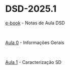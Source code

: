 # DSD-2025.1 
<p><a class="external-link" href="https://academicoifrnedu.sharepoint.com/:u:/s/DSD2024.1/EX5Rq-50ao1LtcehbmnbuiIBsIr-GQ6uwDS5vjxkbhFahA?e=Q0PLLq">e-book</a> - Notas de Aula DSD </p>

<br>

<p><a class="external-link" href="https://academicoifrnedu.sharepoint.com/:u:/s/DSD2024.1/ERge_hjvUepIp0Px-9q-j3cBmrir_8o5_4CL8FW51to_hw?e=biJPwy">Aula 0</a> - Informações Gerais</p>

<br>

<p><a class="external-link" href="https://academicoifrnedu.sharepoint.com/:b:/s/DSD2024.1/ERHBmbQ8UX5MkPFDqCKAoecBMpZFOZjXNq6h2kwDOI5KRg?e=GU44Cs">Aula 1</a> - Caracterização SD</p>

<br>

<!--
# Atenção: as aulas dos dias: 05, 12, 19 e 26/06 as aulas de DSD serão destinadas a reposição das aulas de Interfaces Ricas.


<p><a class="external-link" href="https://academicoifrnedu.sharepoint.com/:b:/s/DSD2024.1/EZRWFBuG5HBPuACTa4GCAxkBu1XksHLJnbLK8mF5t-EKaQ?e=ixmJH4">Aula 2</a> - Redes</p>
<p><a class="external-link" href="https://academicoifrnedu.sharepoint.com/:b:/s/DSD2024.1/Eav96xzo4sVNuk96rxEl9zYB-BkKGjeConXqGBuHwOf8UA?e=ezLcGd">Aula 2.1</a> - Tarefa 1</p>
<p><a class="external-link" href="https://academicoifrnedu.sharepoint.com/:b:/s/DSD2024.1/ERlN0-l1mahMmPWWpnQPHMYBmvgKDYAANaGKYdR6s1BZmQ?e=lbf0GB">Aula 2.2</a> - Requisitos de Redes</p>

<br>

<p><a class="external-link" href="https://academicoifrnedu.sharepoint.com/:u:/s/DSD2024.1/EVCt_fq4UAxEjIC3JMO0ykoBE9RruLXjcMR01v4sURzDWQ?e=15DicF">Aula 3 </a> - Comunicação entre processos</p>
<p><a class="external-link" href="https://academicoifrnedu.sharepoint.com/:u:/s/DSD2024.1/EcA94pr-90FIjWyrhEOgfJYB1NZT47CYH6NRf7vayuz5uQ?e=TOEqwM">Aula 3.1 </a> - TCP</p>
<p><a class="external-link" href="https://academicoifrnedu.sharepoint.com/:u:/s/DSD2024.1/EZUG01vdM41Mu2RJa880ZfABFXj5y3eAPpIkikxDm2N5oA?e=3te35m">Aula 3.2 </a> - UDP</p>
<p><a class="external-link" href="https://academicoifrnedu.sharepoint.com/:v:/s/DSD2024.1/ETb4vQUAhDFPjL27sfv7BbEByjtoBmhPCKS2apw2YxTndw?e=WgRRTq">Aula 3.3 </a> - TCP (videoaula)</p>
<p><a class="external-link" href="https://academicoifrnedu.sharepoint.com/:v:/s/DSD2024.1/ERzXu1bz7_pBq0A-2oSNPsoB3p5O6UO9fToVDBCj3C37CQ?e=yFGU5V">Aula 3.4 </a> - UDP (videoaula)</p>
<p><a class="external-link" href="https://academicoifrnedu.sharepoint.com/:u:/s/DSD2024.1/ERbFQlBSyINJmB7jmn4UZAwB4L6L2KEkTje6obXZa_giXA?e=crCGNq">Aula 3.5 </a> - Tarefa 2</p>

<br>

<p><a class="external-link" href="https://academicoifrnedu.sharepoint.com/:u:/s/DSD2024.1/EeqRAOHhRvVDpBgWPr65kaIBsDBq-EV6kLCah3h3r_RP0w?e=JYSH9C">Aula 4 </a> - Invocação Remota</p>
<p><a class="external-link" href="https://academicoifrnedu.sharepoint.com/:v:/s/DSD2024.1/EbOzev_qmphDjAQJCafXW9sBAboPFALmod0br8MWBwVBKQ?e=04ka9r">Aula 4.1 </a> - Invocação Remota (videoaula)</p>
<p><a class="external-link" href="https://academicoifrnedu.sharepoint.com/:u:/s/DSD2024.1/EU8j5fjyCv5Fp3DxthS59N4BWij8l4rut34EJDQ7taeqeQ?e=CZg2xC">Aula 4.2 </a> - Protocolos de Requisição-Resposta</p>
<p><a class="external-link" href="https://academicoifrnedu.sharepoint.com/:u:/s/DSD2024.1/EWEegMK0ht1Ag_u0D8G4ZfYBYETjftn3cscIdv5T1oSSMg?e=hSyuGs">Aula 4.3 </a> - RPC</p>
<p><a class="external-link" href="https://academicoifrnedu.sharepoint.com/:v:/s/DSD2024.1/ESYAxPPJkb9Ckq1d673ynJIBqPFllX2cOu-7n8GO6HiVow?e=yW5XN5">Aula 4.4 </a> - RPC (videoaula)</p>
<p><a class="external-link" href="https://academicoifrnedu.sharepoint.com/:u:/s/DSD2024.1/EcNeFUM-v1pFgEFlC3co-_kBiHXoFHUO9b9LRRK7zp2MCA?e=jFAMH3">Aula 4.6 </a> - RMI</p>
<p><a class="external-link" href="https://academicoifrnedu.sharepoint.com/:v:/s/DSD2024.1/EbZ5xvn3O8VArPchhOJPgpEB_6tZakrcjE-lTPd3Y1kKcQ?e=9iJ8oo">Aula 4.7 </a> - RMI (videoaula)</p>


<br>

<p><a class="external-link" href="https://academicoifrnedu.sharepoint.com/:v:/s/DSD2023.2/EVWy3e3DVf5Eq10kDlpD_IsBSQSjG4aVaV32xn9m0EJd0g?e=i8O653&amp;nav=eyJyZWZlcnJhbEluZm8iOnsicmVmZXJyYWxBcHAiOiJTdHJlYW1XZWJBcHAiLCJyZWZlcnJhbFZpZXciOiJTaGFyZURpYWxvZy1MaW5rIiwicmVmZXJyYWxBcHBQbGF0Zm9ybSI6IldlYiIsInJlZmVycmFsTW9kZSI6InZpZXcifX0%3D">Aula 5.1 </a> - Estudo de Caso - API (videoaula)</p>




<p><a class="external-link" href="https://academicoifrnedu.sharepoint.com/:b:/s/DSD2024.1/EZa14SbTZwhJlL8qZHKsDLQB1XAOckPQV0OIg8stdBltUA?e=8ATHdM">Aula 2.1</a> - Leitura (Cap. 3)</p>
<p><a class="external-link" href="https://academicoifrnedu.sharepoint.com/:u:/s/DSD2024.1/EfBqyQSb5wZApdu1gHkvS7QB1pRpB14eJTHOsDKqndKnew?e=KgGOIb">Aula 3.1</a> - Leitura (Cap. 4)</p>

<p> </p>


<p><a class="external-link" href="https://academicoifrnedu.sharepoint.com/:v:/s/DSD2024.1/EQRnwBaafVhJimcnRn6leYIB6rQ_gzWWAdKwWH5LG-TWzQ?e=TXrdIW">Aula 4.8 </a> - CORBA (videoaula)</p>
<p><a class="external-link" href="https://academicoifrnedu.sharepoint.com/:u:/s/DSD2024.1/ERZ84tlerbNJvzZZ8xEAnaQBs-1MvWymocnvhfdxvuzypQ?e=aYBHRz">Aula 4.9 </a> - gRPC</p>
<p><a class="external-link" href="https://academicoifrnedu.sharepoint.com/:u:/s/DSD2024.1/EcsQa1-rOfBGrBXhbcI8OE8Bkjf0SVL13zW2vuPfYVNsLg?e=sBiuY5">Aula 4.10 </a> - Tarefa 3 (gRPC)</p>
<p> </p>
<p><a class="external-link" href="https://academicoifrnedu.sharepoint.com/:u:/s/DSD2024.1/EdQsNYFjFPtBtejLT7lqb5YBCIJw-ltkzZPIySm0f1l-zg?e=kKGTig">Aula 5 </a> - WEB</p>

<p><a class="external-link" href="https://academicoifrnedu.sharepoint.com/:u:/s/DSD2024.1/EdXZ71Xx1KZFteXtYsvt_PYB298RIbBq3mbeiAmtDsBblg?e=mRdkhd">Aula 5.2 </a> - Serviços Web (SOAP)</p>
<p><a class="external-link" href="https://academicoifrnedu.sharepoint.com/:u:/s/DSD2024.1/EZmUHKeRpgBKmER0mbQtT3gBA1T3coLP6q-QNkYl2QrofQ?e=xs5C8P">Aula 5.3 </a> - Serviços Web (REST)</p>
<p><a class="external-link" href="https://academicoifrnedu.sharepoint.com/:u:/s/DSD2024.1/EUvAxaKinehOoPdszugoaS0BCfPM2jTEzhPD0uDLJIq41A?e=TPhq9y">Aula 5.4 </a> - Tarefa 4 (SOAP e REST)</p>

<br>
<p><a class="external-link" href="https://academicoifrnedu.sharepoint.com/:u:/s/DSD2024.1/EX-91086VFxNo2KxyVXPOakBT3XRsdg_tQSO_pPiHYt_BA?e=6oy9q7">Aula 6 </a> - Comunicação indireta</p>
<p><a class="external-link" href="https://academicoifrnedu.sharepoint.com/:u:/s/DSD2024.1/EU9MPjPIlihKpZgQPe9lh-4Bb3R2jYqnvXjx5LN4Cjpf5Q?e=SE0TCM">Aula 6.1 </a> - Comunicação por difusão seletiva</p>
<p><a class="external-link" href="https://academicoifrnedu.sharepoint.com/:u:/s/DSD2024.1/Eb6ompNBeyhOg-l0cs1-ILUBrlMilChZ_23ZCz3X5pycBg?e=oqV0p0">Aula 6.2 </a> - Sistemas publicar-assinar</p>
<p><a class="external-link" href="https://academicoifrnedu.sharepoint.com/:u:/s/DSD2024.1/EYhTBKPLw35Ho97FXsuPpnMB5u7oC5z8qcdg7O_-VVc1Fg?e=C5ElFd">Aula 6.3 </a> - Filas de mensagens</p>
<p><a class="external-link" href="https://academicoifrnedu.sharepoint.com/:u:/s/DSD2024.1/EWUw0869iVhPiUo00IX8r3IBvSxIs3lPYAzDaDP9uDi4nA?e=CDehPp">Aula 6.4 </a> - Tarefa 7 (MOM)</p>

<br>
Aula 7 - Extras
<p><a class="external-link" href="https://academicoifrnedu.sharepoint.com/:u:/s/DSD2024.1/EROsxjwbB5tPuPZrJ6Ubmc0BEdJPNmLe34X2AepEf1zR1w?e=u8zPIQ">Aula 7.1 </a> - WebSocket</p>
<p><a class="external-link" href="https://academicoifrnedu.sharepoint.com/:u:/s/DSD2024.1/EVfWxIhD-vNFjM2kIiuKyawBdXuY2cMUtJD1Y5MH-LqPDQ?e=0qJsyo">Aula 7.2 </a> - GraphQL</p>

-->


<!--

<p><a class="external-link" href="https://academicoifrnedu.sharepoint.com/:b:/s/DSD2023.1/EXRCPXsCiG5LsSiCLAJ_XOgBdWgLqNKLEWUwEqZ9Pj6m6w?e=6YQBeS">Aula 1.1</a> - Leitura (Cap. 1)</p>

<p><a class="external-link" href="https://academicoifrnedu.sharepoint.com/:u:/s/DSD2024.1/EUnR0KSBFg5DpUnxKdMKcFABwalutnKR0t6zUVExd5qNeQ?e=pnv0yc" mce_href="https://academicoifrnedu.sharepoint.com/:u:/s/DSD2024.1/EUnR0KSBFg5DpUnxKdMKcFABwalutnKR0t6zUVExd5qNeQ?e=pnv0yc">Aula 4.9 </a> - Tarefa 3 (RMI)</p>


<p><a class="external-link" href="https://academicoifrnedu.sharepoint.com/:u:/s/DSD2024.1/ERUnimmOS4ZKoFzecFEktzsB73y2hvDdncq9RoR5TCLJqA?e=nQ5D5W" mce_href="https://academicoifrnedu.sharepoint.com/:u:/s/DSD2024.1/ERUnimmOS4ZKoFzecFEktzsB73y2hvDdncq9RoR5TCLJqA?e=nQ5D5W">Aula 8.1 </a> - Estudo de Caso - Chat (GitHub)</p>
<p><a class="external-link" href="https://academicoifrnedu.sharepoint.com/:u:/s/DSD2024.1/Efzebx9RKwRJhJXQRfbLLqwBz7eQUHUkUIcyuAOy_LtFVg?e=u9pCCK" mce_href="https://academicoifrnedu.sharepoint.com/:u:/s/DSD2024.1/Efzebx9RKwRJhJXQRfbLLqwBz7eQUHUkUIcyuAOy_LtFVg?e=u9pCCK">Aula 8.2 </a> - Tarefa 5 e 6 (REST e WebSocket)</p>
<br>


<br> -->

